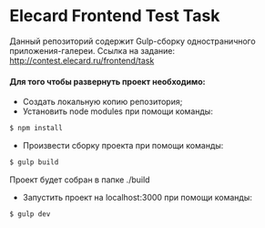 # Elecard Frontend Test Task

Данный репозиторий содержит Gulp-сборку одностраничного приложения-галереи.
Ссылка на задание: http://contest.elecard.ru/frontend/task

#### Для того чтобы развернуть проект необходимо:
  - Создать локальную копию репозитория;
  - Установить node modules при помощи команды: 
  ```sh
 $ npm install
   ```
  - Произвести сборку проекта при помощи команды:
  ```sh
 $ gulp build
   ```
   Проект будет собран в папке ./build
   - Запустить проект на localhost:3000 при помощи команды:
  ```sh
 $ gulp dev
   ```
